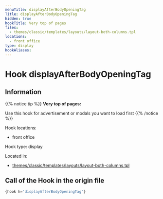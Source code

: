 ```yaml
---
menuTitle: displayAfterBodyOpeningTag
Title: displayAfterBodyOpeningTag
hidden: true
hookTitle: Very top of pages
files:
  - themes/classic/templates/layouts/layout-both-columns.tpl
locations:
  - front office
type: display
hookAliases:
---
```


# Hook displayAfterBodyOpeningTag

## Information

{{% notice tip %}}
**Very top of pages:** 

Use this hook for advertisement or modals you want to load first
{{% /notice %}}

Hook locations: 
  - front office

Hook type: display

Located in: 
  - [themes/classic/templates/layouts/layout-both-columns.tpl](https://github.com/PrestaShop/PrestaShop/blob/8.0.x/themes/classic/templates/layouts/layout-both-columns.tpl)

## Call of the Hook in the origin file

```php
{hook h='displayAfterBodyOpeningTag'}
```